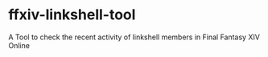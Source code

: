# ffxiv-linkshell-tool
A Tool to check the recent activity of linkshell members in Final Fantasy XIV Online
